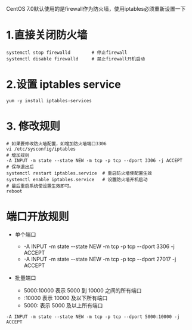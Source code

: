 CentOS 7.0默认使用的是firewall作为防火墙，使用iptables必须重新设置一下

# 1.直接关闭防火墙

```shell
systemctl stop firewalld        # 停止firewall
systemctl disable firewalld     # 禁止firewall开机启动
```
# 2.设置 iptables service

```shell
yum -y install iptables-services
```

# 3. 修改规则

```shell
# 如果要修改防火墙配置，如增加防火墙端口3306
vi /etc/sysconfig/iptables 
# 增加规则
-A INPUT -m state --state NEW -m tcp -p tcp --dport 3306 -j ACCEPT
# 保存退出后
systemctl restart iptables.service  # 重启防火墙使配置生效
systemctl enable iptables.service   # 设置防火墙开机启动
# 最后重启系统使设置生效即可。
reboot
```

# 端口开放规则

- 单个端口
    - -A INPUT -m state --state NEW -m tcp -p tcp --dport 3306 -j ACCEPT
    - -A INPUT -m state --state NEW -m tcp -p tcp --dport 27017 -j ACCEPT

- 批量端口
    - 5000:10000  表示 5000 到 10000 之间的所有端口
    - :10000   表示 10000 及以下所有端口
    - 5000:   表示 5000 及以上所有端口

```
-A INPUT -m state --state NEW -m tcp -p tcp --dport 5000:10000 -j ACCEPT
```
    
